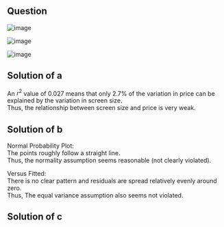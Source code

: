 ## Question

![image](https://github.com/user-attachments/assets/4e62c305-8429-4b33-bfff-00a4419d346f)

![image](https://github.com/user-attachments/assets/2b09e4e2-cde4-436a-b4b1-fe29b18d2b6e)

![image](https://github.com/user-attachments/assets/059518f0-3029-42dc-babf-bfa8467059e2)

## Solution of a

An $r^2$ value of 0.027 means that only 2.7% of the variation in price can be explained by the variation in screen size.  
Thus, the relationship between screen size and price is very weak.

## Solution of b

Normal Probability Plot:  
The points roughly follow a straight line.  
Thus, the normality assumption seems reasonable (not clearly violated).  
  
Versus Fitted:  
There is no clear pattern and residuals are spread relatively evenly around zero.  
Thus, The equal variance assumption also seems not violated.

## Solution of c

